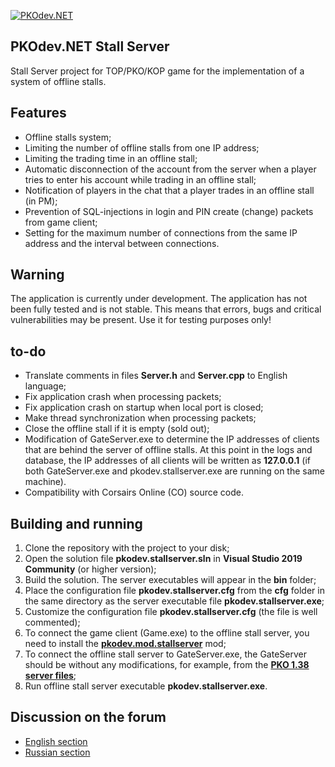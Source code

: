 [![PKOdev.NET](https://a.radikal.ru/a07/2202/b6/64077957c2ec.png "PKOdev.NET")](http://pkodev.net "PKOdev.NET")

## PKOdev.NET Stall Server
Stall Server project for TOP/PKO/KOP game for the implementation of a system of offline stalls.

## Features
* Offline stalls system;
* Limiting the number of offline stalls from one IP address;
* Limiting the trading time in an offline stall;
* Automatic disconnection of the account from the server when a player tries to enter his account while trading in an offline stall;
* Notification of players in the chat that a player trades in an offline stall (in PM);
* Prevention of SQL-injections in login and PIN create (change) packets from game client;
* Setting for the maximum number of connections from the same IP address and the interval between connections.

## Warning
The application is currently under development. The application has not been fully tested and is not stable. This means that errors, bugs and critical vulnerabilities may be present. Use it for testing purposes only!

## to-do
* Translate comments in files **Server.h** and **Server.cpp** to English language;
* Fix application crash when processing packets;
* Fix application crash on startup when local port is closed;
* Make thread synchronization when processing packets;
* Close the offline stall if it is empty (sold out);
* Modification of GateServer.exe to determine the IP addresses of clients that are behind the server of offline stalls. At this point in the logs and database, the IP addresses of all clients will be written as **127.0.0.1** (if both GateServer.exe and pkodev.stallserver.exe are running on the same machine).
* Compatibility with Corsairs Online (CO) source code.

## Building and running
1. Clone the repository with the project to your disk;
2. Open the solution file **pkodev.stallserver.sln** in **Visual Studio 2019 Community** (or higher version);
3. Build the solution. The server executables will appear in the **bin** folder;
4. Place the configuration file **pkodev.stallserver.cfg** from the **cfg** folder in the same directory as the server executable file **pkodev.stallserver.exe**;
5. Customize the configuration file **pkodev.stallserver.cfg** (the file is well commented);
6. To connect the game client (Game.exe) to the offline stall server, you need to install the **[pkodev.mod.stallserver](https://pkodev.net/topic/5758-connecting-gameexe-to-stall-server-offline-stalls-server-connector/)** mod;
7. To connect the offline stall server to GateServer.exe, the GateServer should be without any modifications, for example, from the **[PKO 1.38 server files](https://pkodev.net/topic/206-pirate-king-online-138/)**;
8. Run offline stall server executable **pkodev.stallserver.exe**.

## Discussion on the forum
- [English section](https://pkodev.net/topic/6068-offline-stalls-system/)
- [Russian section](https://pkodev.net/topic/6067-%D1%81%D0%B8%D1%81%D1%82%D0%B5%D0%BC%D0%B0-%D0%BE%D1%84%D1%84%D0%BB%D0%B0%D0%B9%D0%BD-%D0%BB%D0%B0%D1%80%D1%8C%D0%BA%D0%BE%D0%B2/)
